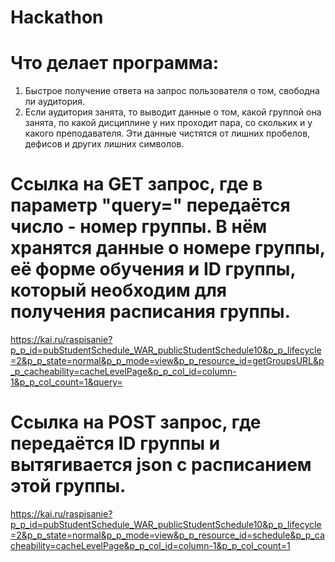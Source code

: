 # Hackathon

# Что делает программа:
1. Быстрое получение ответа на запрос пользователя о том, свободна ли аудитория. 
2. Если аудитория занята, то выводит данные о том, какой группой она занята, по какой дисциплине у них проходит пара, со скольких и у какого преподавателя. Эти данные чистятся от лишних пробелов, дефисов и других лишних символов.


# Ссылка на GET запрос, где в параметр "query=" передаётся число - номер группы. В нём хранятся данные о номере группы, её форме обучения и ID группы, который необходим для получения расписания группы.
https://kai.ru/raspisanie?p_p_id=pubStudentSchedule_WAR_publicStudentSchedule10&p_p_lifecycle=2&p_p_state=normal&p_p_mode=view&p_p_resource_id=getGroupsURL&p_p_cacheability=cacheLevelPage&p_p_col_id=column-1&p_p_col_count=1&query=
# Ссылка на POST запрос, где передаётся ID группы и вытягивается json с расписанием этой группы.
https://kai.ru/raspisanie?p_p_id=pubStudentSchedule_WAR_publicStudentSchedule10&p_p_lifecycle=2&p_p_state=normal&p_p_mode=view&p_p_resource_id=schedule&p_p_cacheability=cacheLevelPage&p_p_col_id=column-1&p_p_col_count=1
